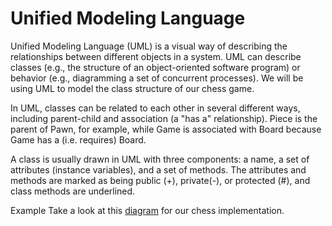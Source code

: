# Unified Modeling Language

Unified Modeling Language (UML) is a visual way of describing the relationships between different objects in a system. UML can describe classes (e.g., the structure of an object-oriented software program) or behavior (e.g., diagramming a set of concurrent processes). We will be using UML to model the class structure of our chess game.

In UML, classes can be related to each other in several different ways, including parent-child and association (a "has a" relationship). Piece is the parent of Pawn, for example, while Game is associated with Board because Game has a (i.e. requires) Board.

A class is usually drawn in UML with three components: a name, a set of attributes (instance variables), and a set of methods. The attributes and methods are marked as being public (+), private(-), or protected (#), and class methods are underlined.

Example
Take a look at this [diagram](https://assets.aaonline.io/fullstack/ruby/assets/Chess_Diagram.png) for our chess implementation.